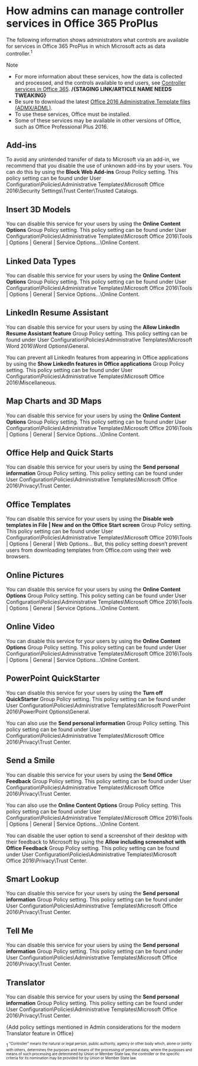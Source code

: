 
# How admins can manage controller services in Office 365 ProPlus 

The following information shows administrators what controls are available for services in Office 365 ProPlus in which Microsoft acts as data controller.<sup>1<sup/>

> [!NOTE]
> - For more information about these services, how the data is collected and processed, and the controls available to end users, see [Controller services in Office 365](https://support.officeppe.com/article/92c234f1-dc91-4dc1-925d-6c90fc3816d8).  **/{STAGING LINK/ARTICLE NAME NEEDS TWEAKING}**
> - Be sure to download the latest [Office 2016 Administrative Template files (ADMX/ADML)](https://www.microsoft.com/download/details.aspx?id=49030).
> - To use these services, Office must be installed. 
> - Some of these services may be available in other versions of Office, such as Office Professional Plus 2016. 


## Add-ins 
To avoid any unintended transfer of data to Microsoft via an add-in, we recommend that you disable the use of unknown add-ins by your users. You can do this by using the **Block Web Add-ins** Group Policy setting. This policy setting can be found under User Configuration\Policies\Administrative Templates\Microsoft Office 2016\Security Settings\Trust Center\Trusted Catalogs. 

## Insert 3D Models
You can disable this service for your users by using the **Online Content Options** Group Policy setting. This policy setting can be found under User Configuration\Policies\Administrative Templates\Microsoft Office 2016\Tools | Options | General | Service Options...\Online Content. 


## Linked Data Types 
You can disable this service for your users by using the **Online Content Options** Group Policy setting. This policy setting can be found under User Configuration\Policies\Administrative Templates\Microsoft Office 2016\Tools | Options | General | Service Options...\Online Content. 

## LinkedIn Resume Assistant 
You can disable this service for your users by using the **Allow LinkedIn Resume Assistant feature** Group Policy setting. This policy setting can be found under User Configuration\Policies\Administrative Templates\Microsoft Word 2016\Word Options\General. 

You can prevent all LinkedIn features from appearing in Office applications by using the **Show LinkedIn features in Office applications** Group Policy setting. This policy setting can be found under User Configuration\Policies\Administrative Templates\Microsoft Office 2016\Miscellaneous. 

## Map Charts and 3D Maps 
You can disable this service for your users by using the **Online Content Options** Group Policy setting. This policy setting can be found under User Configuration\Policies\Administrative Templates\Microsoft Office 2016\Tools | Options | General | Service Options...\Online Content. 


## Office Help and Quick Starts 
You can disable this service for your users by using the **Send personal information** Group Policy setting. This policy setting can be found under User Configuration\Policies\Administrative Templates\Microsoft Office 2016\Privacy\Trust Center. 

## Office Templates 
You can disable this service for your users by using the **Disable web templates in File | New and on the Office Start screen** Group Policy setting. This policy setting can be found under User Configuration\Policies\Administrative Templates\Microsoft Office 2016\Tools | Options | General | Web Options… But, this policy setting doesn’t prevent users from downloading templates from Office.com using their web browsers.

## Online Pictures 
You can disable this service for your users by using the **Online Content Options** Group Policy setting. This policy setting can be found under User Configuration\Policies\Administrative Templates\Microsoft Office 2016\Tools | Options | General | Service Options...\Online Content. 

## Online Video 
You can disable this service for your users by using the **Online Content Options** Group Policy setting. This policy setting can be found under User Configuration\Policies\Administrative Templates\Microsoft Office 2016\Tools | Options | General | Service Options...\Online Content. 

## PowerPoint QuickStarter
You can disable this service for your users by using the **Turn off QuickStarter** Group Policy setting. This policy setting can be found under User Configuration\Policies\Administrative Templates\Microsoft PowerPoint 2016\PowerPoint Options\General. 

You can also use the **Send personal information** Group Policy setting. This policy setting can be found under User Configuration\Policies\Administrative Templates\Microsoft Office 2016\Privacy\Trust Center. 


## Send a Smile
You can disable this service for your users by using the **Send Office Feedback** Group Policy setting. This policy setting can be found under User Configuration\Policies\Administrative Templates\Microsoft Office 2016\Privacy\Trust Center.

You can also use the **Online Content Options** Group Policy setting. This policy setting can be found under User Configuration\Policies\Administrative Templates\Microsoft Office 2016\Tools | Options | General | Service Options...\Online Content. 

You can disable the user option to send a screenshot of their desktop with their feedback to Microsoft by using the **Allow including screenshot with Office Feedback** Group Policy setting. This policy setting can be found under User Configuration\Policies\Administrative Templates\Microsoft Office 2016\Privacy\Trust Center.


## Smart Lookup
You can disable this service for your users by using the **Send personal information** Group Policy setting. This policy setting can be found under User Configuration\Policies\Administrative Templates\Microsoft Office 2016\Privacy\Trust Center. 


## Tell Me
You can disable this service for your users by using the **Send personal information** Group Policy setting. This policy setting can be found under User Configuration\Policies\Administrative Templates\Microsoft Office 2016\Privacy\Trust Center. 

## Translator
You can disable this service for your users by using the **Send personal information** Group Policy setting. This policy setting can be found under User Configuration\Policies\Administrative Templates\Microsoft Office 2016\Privacy\Trust Center. 

{Add policy settings mentioned in Admin considerations for the modern Translator feature in Office}



<sup>1<sup/> “Controller” means the natural or legal person, public authority, agency or other body which, alone or jointly with others, determines the purposes and means of the processing of personal data; where the purposes and means of such processing are determined by Union or Member State law, the controller or the specific criteria for its nomination may be provided for by Union or Member State law.
